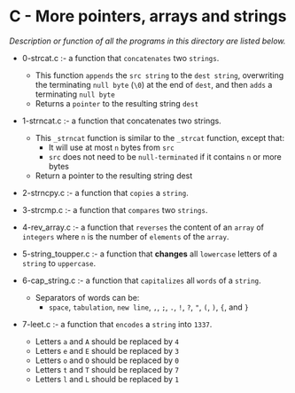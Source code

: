 # C - More pointers, arrays and strings

*Description or function of all the programs in this directory are listed below.*

* 0-strcat.c :- a function that `concatenates` two `strings`.
  * This function `appends` the `src string` to the `dest string`, overwriting the terminating `null byte` (`\0`) at the end of `dest`, and then `adds` a terminating `null byte`
  * Returns a `pointer` to the resulting string `dest`

* 1-strncat.c :- a function that concatenates two strings.
  * This `_strncat` function is similar to the `_strcat` function, except that:
    * It will use at most `n` bytes from `src`
    * `src` does not need to be `null-terminated` if it contains `n` or more bytes
  * Return a pointer to the resulting string dest

* 2-strncpy.c :- a function that `copies` a `string`.

* 3-strcmp.c :- a function that `compares` two `strings`.

* 4-rev_array.c :- a function that `reverses` the content of an `array` of `integers` where `n` is the number of `elements` of the `array`.

* 5-string_toupper.c :- a function that **changes** all `lowercase` letters of a `string` to `uppercase`.

* 6-cap_string.c :- a function that `capitalizes` all `words` of a `string`.
  * Separators of words can be:
    * `space`, `tabulation`, `new line`, `,`, `;`, `.`, `!`, `?`, `"`, `(`, `)`, `{`, and `}`

* 7-leet.c :- a function that `encodes` a `string` into `1337`.
  * Letters `a` and `A` should be replaced by `4`
  * Letters `e` and `E` should be replaced by `3`
  * Letters `o` and `O` should be replaced by `0`
  * Letters `t` and `T` should be replaced by `7`
  * Letters `l` and `L` should be replaced by `1`
